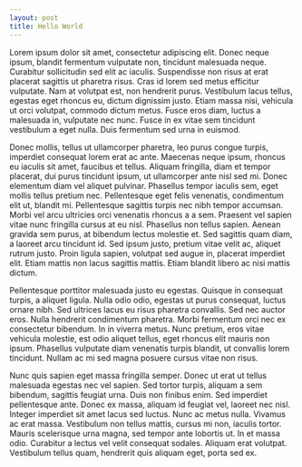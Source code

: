 ```yaml
---
layout: post
title: Hello World
---
```


Lorem ipsum dolor sit amet, consectetur adipiscing elit. Donec neque ipsum, blandit fermentum vulputate non, tincidunt malesuada neque. Curabitur sollicitudin sed elit ac iaculis. Suspendisse non risus at erat placerat sagittis ut pharetra risus. Cras id lorem sed metus efficitur vulputate. Nam at volutpat est, non hendrerit purus. Vestibulum lacus tellus, egestas eget rhoncus eu, dictum dignissim justo. Etiam massa nisi, vehicula ut orci volutpat, commodo dictum metus. Fusce eros diam, luctus a malesuada in, vulputate nec nunc. Fusce in ex vitae sem tincidunt vestibulum a eget nulla. Duis fermentum sed urna in euismod.

Donec mollis, tellus ut ullamcorper pharetra, leo purus congue turpis, imperdiet consequat lorem erat ac ante. Maecenas neque ipsum, rhoncus eu iaculis sit amet, faucibus et tellus. Aliquam fringilla, diam et tempor placerat, dui purus tincidunt ipsum, ut ullamcorper ante nisl sed mi. Donec elementum diam vel aliquet pulvinar. Phasellus tempor iaculis sem, eget mollis tellus pretium nec. Pellentesque eget felis venenatis, condimentum elit ut, blandit mi. Pellentesque sagittis turpis nec nibh tempor accumsan. Morbi vel arcu ultricies orci venenatis rhoncus a a sem. Praesent vel sapien vitae nunc fringilla cursus at eu nisl. Phasellus non tellus sapien. Aenean gravida sem purus, at bibendum lectus molestie et. Sed sagittis quam diam, a laoreet arcu tincidunt id. Sed ipsum justo, pretium vitae velit ac, aliquet rutrum justo. Proin ligula sapien, volutpat sed augue in, placerat imperdiet elit. Etiam mattis non lacus sagittis mattis. Etiam blandit libero ac nisi mattis dictum.

Pellentesque porttitor malesuada justo eu egestas. Quisque in consequat turpis, a aliquet ligula. Nulla odio odio, egestas ut purus consequat, luctus ornare nibh. Sed ultrices lacus eu risus pharetra convallis. Sed nec auctor eros. Nulla hendrerit condimentum pharetra. Morbi fermentum orci nec ex consectetur bibendum. In in viverra metus. Nunc pretium, eros vitae vehicula molestie, est odio aliquet tellus, eget rhoncus elit mauris non ipsum. Phasellus vulputate diam venenatis turpis blandit, ut convallis lorem tincidunt. Nullam ac mi sed magna posuere cursus vitae non risus.

Nunc quis sapien eget massa fringilla semper. Donec ut erat ut tellus malesuada egestas nec vel sapien. Sed tortor turpis, aliquam a sem bibendum, sagittis feugiat urna. Duis non finibus enim. Sed imperdiet pellentesque ante. Donec ex massa, aliquam id feugiat vel, laoreet nec nisl. Integer imperdiet sit amet lacus sed luctus. Nunc ac metus nulla. Vivamus ac erat massa. Vestibulum non tellus mattis, cursus mi non, iaculis tortor. Mauris scelerisque urna magna, sed tempor ante lobortis ut. In et massa odio. Curabitur a lectus vel velit consequat sodales. Aliquam erat volutpat. Vestibulum tellus quam, hendrerit quis aliquam eget, porta sed ex.
